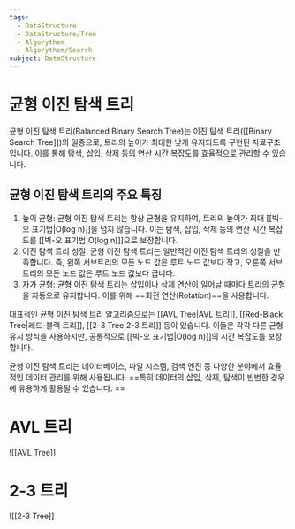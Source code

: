 ```yaml
---
tags:
  - DataStructure
  - DataStructure/Tree
  - Algorythem
  - Algorythem/Search
subject: DataStructure
---
```

# 균형 이진 탐색 트리
균형 이진 탐색 트리(Balanced Binary Search Tree)는 이진 탐색 트리([[Binary Search Tree]])의 일종으로, 트리의 높이가 최대한 낮게 유지되도록 구현된 자료구조입니다. 이를 통해 탐색, 삽입, 삭제 등의 연산 시간 복잡도를 효율적으로 관리할 수 있습니다.

## 균형 이진 탐색 트리의 주요 특징
1. 높이 균형: 균형 이진 탐색 트리는 항상 균형을 유지하여, 트리의 높이가 최대 [[빅-오 표기법|O(log n)]]을 넘지 않습니다. 이는 탐색, 삽입, 삭제 등의 연산 시간 복잡도를 [[빅-오 표기법|O(log n)]]으로 보장합니다.
2. 이진 탐색 트리 성질: 균형 이진 탐색 트리는 일반적인 이진 탐색 트리의 성질을 만족합니다. 즉, 왼쪽 서브트리의 모든 노드 값은 루트 노드 값보다 작고, 오른쪽 서브트리의 모든 노드 값은 루트 노드 값보다 큽니다.
3. 자가 균형: 균형 이진 탐색 트리는 삽입이나 삭제 연산이 일어날 때마다 트리의 균형을 자동으로 유지합니다. 이를 위해 ==회전 연산(Rotation)==을 사용합니다.

대표적인 균형 이진 탐색 트리 알고리즘으로는 [[AVL Tree|AVL 트리]], [[Red-Black Tree|레드-블랙 트리]], [[2-3 Tree|2-3 트리]] 등이 있습니다. 이들은 각각 다른 균형 유지 방식을 사용하지만, 공통적으로 [[빅-오 표기법|O(log n)]]의 시간 복잡도를 보장합니다.

균형 이진 탐색 트리는 데이터베이스, 파일 시스템, 검색 엔진 등 다양한 분야에서 효율적인 데이터 관리를 위해 사용됩니다. ==특히 데이터의 삽입, 삭제, 탐색이 빈번한 경우에 유용하게 활용될 수 있습니다. ==
# AVL 트리
![[AVL Tree]]
# 2-3 트리
![[2-3 Tree]]